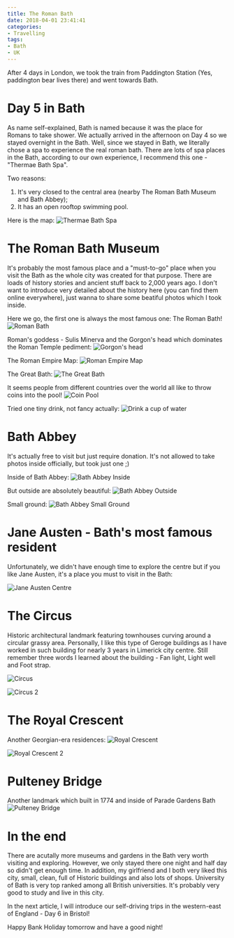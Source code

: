 ```yaml
---
title: The Roman Bath
date: 2018-04-01 23:41:41
categories:
- Travelling
tags:
- Bath
- UK
---
```


After 4 days in London, we took the train from Paddington Station (Yes, paddington bear lives there) and went towards Bath.

<!-- more -->

# Day 5 in Bath

As name self-explained, Bath is named because it was the place for Romans to take shower. We actually arrived in the afternoon on Day 4 so we stayed overnight in the Bath. Well, since we stayed in Bath, we literally chose a spa to experience the real roman bath. There are lots of spa places in the Bath, according to our own experience, I recommend this one - "Thermae Bath Spa".

Two reasons:
1. It's very closed to the central area (nearby The Roman Bath Museum and Bath Abbey);
2. It has an open rooftop swimming pool.

Here is the map:
![Thermae Bath Spa](thermae_bath_spa.png)

# The Roman Bath Museum

It's probably the most famous place and a "must-to-go" place when you visit the Bath as the whole city was created for that purpose. There are loads of history stories and ancient stuff back to 2,000 years ago. I don't want to introduce very detailed about the history here (you can find them online everywhere), just wanna to share some beatiful photos which I took inside.

Here we go, the first one is always the most famous one:
The Roman Bath!
![Roman Bath](roman_bath.jpg)

Roman's goddess - Sulis Minerva and the Gorgon's head which dominates the Roman Temple pediment:
![Gorgon's head](goddness_head.jpg)

The Roman Empire Map:
![Roman Empire Map](roman_empire_map.jpg)

The Great Bath:
![The Great Bath](great_bath.jpg)

It seems people from different countries over the world all like to throw coins into the pool!
![Coin Pool](coin_pool.jpg)

Tried one tiny drink, not fancy actually:
![Drink a cup of water](drink.jpg)

# Bath Abbey

It's actually free to visit but just require donation. It's not allowed to take photos inside officially, but took just one ;)

Inside of Bath Abbey:
![Bath Abbey Inside](bath_abbey_in.jpg)

But outside are absolutely beautiful:
![Bath Abbey Outside](bath_abbey_outside_1.jpg)

Small ground:
![Bath Abbey Small Ground](bath_abbey_outside_2.jpg)

# Jane Austen - Bath's most famous resident

Unfortunately, we didn't have enough time to explore the centre but if you like Jane Austen, it's a place you must to visit in the Bath:

![Jane Austen Centre](jane_austen.jpg)

# The Circus

Historic architectural landmark featuring townhouses curving around a circular grassy area. Personally, I like this type of Geroge buildings as I have worked in such building for nearly 3 years in Limerick city centre. Still remember three words I learned about the building - Fan light, Light well and Foot strap.

![Circus](Circus.jpg)

![Circus 2](Circus_2.jpg)

# The Royal Crescent

Another Georgian-era residences:
![Royal Crescent](royal_crescent_1.jpg)

![Royal Crescent 2](royal_crescent_2.jpg)

# Pulteney Bridge

Another landmark which built in 1774 and inside of Parade Gardens Bath
![Pulteney Bridge](pulteney_bridge.jpg)

# In the end

There are acutally more museums and gardens in the Bath very worth visiting and exploring. However, we only stayed there one night and half day so didn't get enough time. In addition, my girlfriend and I both very liked this city, small, clean, full of Historic buildings and also lots of shops. University of Bath is very top ranked among all British universities. It's probably very good to study and live in this city.

In the next article, I will introduce our self-driving trips in the western-east of England - Day 6 in Bristol!

Happy Bank Holiday tomorrow and have a good night!